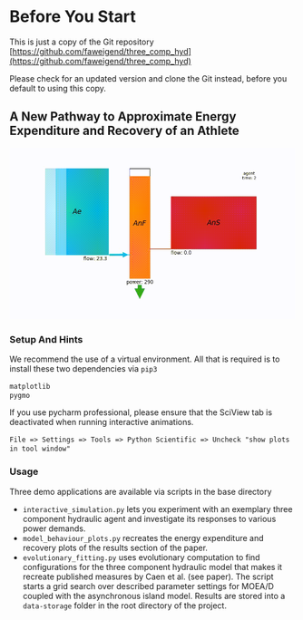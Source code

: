 # Before You Start

This is just a copy of the Git repository [https://github.com/faweigend/three_comp_hyd](https://github.com/faweigend/three_comp_hyd)

Please check for an updated version and clone the Git instead, before you default to using this copy.


## A New Pathway to Approximate Energy Expenditure and Recovery of an Athlete

![Alt Text](./httpdocs/title.gif)

### Setup And Hints

We recommend the use of a virtual environment. All that is required is to install these two dependencies via `pip3`
```
matplotlib
pygmo
```

If you use pycharm professional, please ensure that the SciView tab is deactivated when running interactive animations.
```
File => Settings => Tools => Python Scientific => Uncheck "show plots in tool window"
```

### Usage

Three demo applications are available via scripts in the base directory 
* `interactive_simulation.py` lets you experiment with an exemplary three component hydraulic agent and 
investigate its responses to various power demands.
* `model_behaviour_plots.py` recreates the energy expenditure and recovery plots of the results section of the paper.
* `evolutionary_fitting.py` uses evolutionary computation to find configurations for the three component hydraulic model that 
  makes it recreate published measures by Caen et al. (see paper). The script starts a grid search over described 
  parameter settings for MOEA/D coupled with the asynchronous island model. Results are stored into a `data-storage` 
  folder in the root directory of the project.
